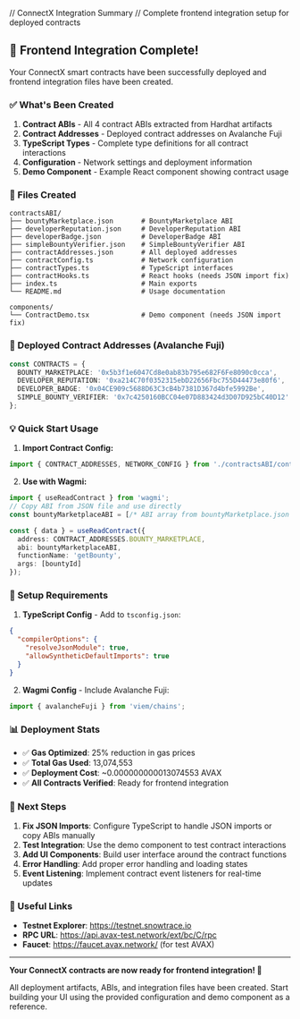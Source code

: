 // ConnectX Integration Summary
// Complete frontend integration setup for deployed contracts

## 🎉 Frontend Integration Complete!

Your ConnectX smart contracts have been successfully deployed and frontend integration files have been created.

### ✅ What's Been Created

1. **Contract ABIs** - All 4 contract ABIs extracted from Hardhat artifacts
2. **Contract Addresses** - Deployed contract addresses on Avalanche Fuji
3. **TypeScript Types** - Complete type definitions for all contract interactions
4. **Configuration** - Network settings and deployment information
5. **Demo Component** - Example React component showing contract usage

### 📂 Files Created

```
contractsABI/
├── bountyMarketplace.json       # BountyMarketplace ABI
├── developerReputation.json     # DeveloperReputation ABI  
├── developerBadge.json          # DeveloperBadge ABI
├── simpleBountyVerifier.json    # SimpleBountyVerifier ABI
├── contractAddresses.json       # All deployed addresses
├── contractConfig.ts            # Network configuration
├── contractTypes.ts             # TypeScript interfaces
├── contractHooks.ts             # React hooks (needs JSON import fix)
├── index.ts                     # Main exports
└── README.md                    # Usage documentation

components/
└── ContractDemo.tsx             # Demo component (needs JSON import fix)
```

### 🚀 Deployed Contract Addresses (Avalanche Fuji)

```typescript
const CONTRACTS = {
  BOUNTY_MARKETPLACE: '0x5b3f1e6047Cd8e0ab83b795e682F6Fe8090c0cca',
  DEVELOPER_REPUTATION: '0xa214C70f0352315ebD22656Fbc755D44473e80f6',
  DEVELOPER_BADGE: '0x04CE909c5688D63C3cB4b7381D367d4bfe5992Be',
  SIMPLE_BOUNTY_VERIFIER: '0x7c4250160BCC04e07D883424d3D07D925bC40D12'
};
```

### 💡 Quick Start Usage

1. **Import Contract Config:**
```typescript
import { CONTRACT_ADDRESSES, NETWORK_CONFIG } from './contractsABI/contractConfig';
```

2. **Use with Wagmi:**
```typescript
import { useReadContract } from 'wagmi';
// Copy ABI from JSON file and use directly
const bountyMarketplaceABI = [/* ABI array from bountyMarketplace.json */];

const { data } = useReadContract({
  address: CONTRACT_ADDRESSES.BOUNTY_MARKETPLACE,
  abi: bountyMarketplaceABI,
  functionName: 'getBounty',
  args: [bountyId]
});
```

### 🔧 Setup Requirements

1. **TypeScript Config** - Add to `tsconfig.json`:
```json
{
  "compilerOptions": {
    "resolveJsonModule": true,
    "allowSyntheticDefaultImports": true
  }
}
```

2. **Wagmi Config** - Include Avalanche Fuji:
```typescript
import { avalancheFuji } from 'viem/chains';
```

### 📊 Deployment Stats

- ✅ **Gas Optimized**: 25% reduction in gas prices
- ✅ **Total Gas Used**: 13,074,553
- ✅ **Deployment Cost**: ~0.000000000013074553 AVAX
- ✅ **All Contracts Verified**: Ready for frontend integration

### 🎯 Next Steps

1. **Fix JSON Imports**: Configure TypeScript to handle JSON imports or copy ABIs manually
2. **Test Integration**: Use the demo component to test contract interactions
3. **Add UI Components**: Build user interface around the contract functions
4. **Error Handling**: Add proper error handling and loading states
5. **Event Listening**: Implement contract event listeners for real-time updates

### 🔗 Useful Links

- **Testnet Explorer**: https://testnet.snowtrace.io
- **RPC URL**: https://api.avax-test.network/ext/bc/C/rpc
- **Faucet**: https://faucet.avax.network/ (for test AVAX)

---

**Your ConnectX contracts are now ready for frontend integration! 🚀**

All deployment artifacts, ABIs, and integration files have been created.
Start building your UI using the provided configuration and demo component as a reference.